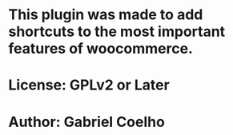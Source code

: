 # This plugin was made to add shortcuts to the most important features of woocommerce.
# License: GPLv2 or Later
# Author: Gabriel Coelho
